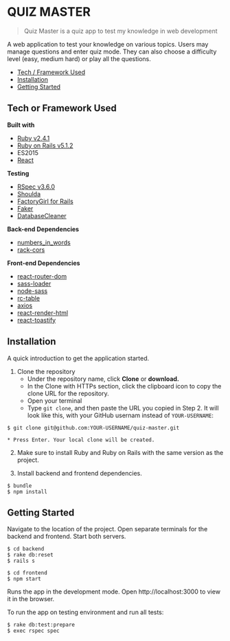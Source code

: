 # QUIZ MASTER
> Quiz Master is a quiz app to test my knowledge in web development

A web application to test your knowledge on various topics. 
Users may manage questions and enter quiz mode. They can also choose a
difficulty level (easy, medium hard) or play all the questions.

 * [Tech / Framework Used](#tech-or-frameworks-used)
 * [Installation](#installation)
 * [Getting Started](#getting-started)

## Tech or Framework Used

<b>Built with</b>
- [Ruby v2.4.1](https://www.ruby-lang.org/en/)
- [Ruby on Rails v5.1.2](http://rubyonrails.org/)
- ES2015
- [React](https://facebook.github.io/react/)

<b>Testing</b>
- [RSpec v3.6.0](https://github.com/rspec/rspec-rails)
- [Shoulda](https://github.com/thoughtbot/shoulda)
- [FactoryGirl for Rails](https://github.com/thoughtbot/factory_girl_rails)
- [Faker](https://github.com/stympy/faker)
- [DatabaseCleaner](https://github.com/DatabaseCleaner/database_cleaner)

<b>Back-end Dependencies</b>
- [numbers_in_words](https://github.com/markburns/numbers_in_words)
- [rack-cors](https://github.com/cyu/rack-cors)

<b>Front-end Dependencies</b>
- [react-router-dom](https://github.com/ReactTraining/react-router/tree/master/packages/react-router-dom)
- [sass-loader](https://github.com/webpack-contrib/sass-loader)
- [node-sass](https://github.com/sass/node-sass)
- [rc-table](https://github.com/react-component/table)
- [axios](https://github.com/mzabriskie/axios)
- [react-render-html](https://github.com/noraesae/react-render-html)
- [react-toastify](https://github.com/fkhadra/react-toastify)


## Installation
A quick introduction to get the application started.

1. Clone the repository
    - Under the repository name, click <b>Clone</b> or <b>download.</b>
    - In the Clone with HTTPs section, click the clipboard icon to copy the clone URL for the repository.
    - Open your terminal
    - Type `git clone`, and then paste the URL you copied in Step 2. It will look like this, with your GitHub usernam instead of `YOUR-USERNAME`:

```
$ git clone git@github.com:YOUR-USERNAME/quiz-master.git
```

    * Press Enter. Your local clone will be created.

2. Make sure to install Ruby and Ruby on Rails with the same version as the project.

3. Install backend and frontend dependencies.
```
$ bundle
$ npm install
```

## Getting Started

Navigate to the location of the project. Open separate terminals for the backend and frontend.
Start both servers.
```
$ cd backend
$ rake db:reset
$ rails s
```
```
$ cd frontend
$ npm start
```
Runs the app in the development mode.
Open http://localhost:3000 to view it in the browser.

To run the app on testing environment and run all tests:
```
$ rake db:test:prepare
$ exec rspec spec
```